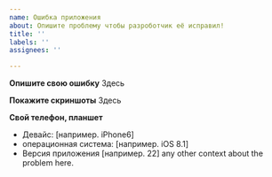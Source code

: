 ```yaml
---
name: Ошибка приложения
about: Опишите проблему чтобы разроботчик её исправил!
title: ''
labels: ''
assignees: ''

---
```


**Опишите свою ошибку**
Здесь

**Покажите скриншоты**
Здесь


**Свой телефон, планшет**
 - Девайс: [например. iPhone6]
 - операционная система: [например. iOS 8.1]
 - Версия приложения [например. 22] any other context about the problem here.
